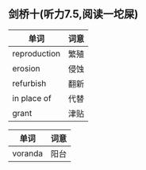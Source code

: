 <head>
  <script src="https://cdn.mathjax.org/mathjax/latest/MathJax.js?config=TeX-AMS-MML_HTMLorMML" type="text/javascript"></script>
  <script type="text/x-mathjax-config">
    MathJax.Hub.Config({
      tex2jax: {
      skipTags: ['script', 'noscript', 'style', 'textarea', 'pre'],
      inlineMath: [['$','$']]
      }
    });
  </script>
</head>

## 剑桥十(听力7.5,阅读一坨屎)

单词|词意
---|---
reproduction|繁殖
erosion|侵蚀
refurbish|翻新
in place of|代替
grant|津贴

单词|词意
---|---
voranda|阳台


